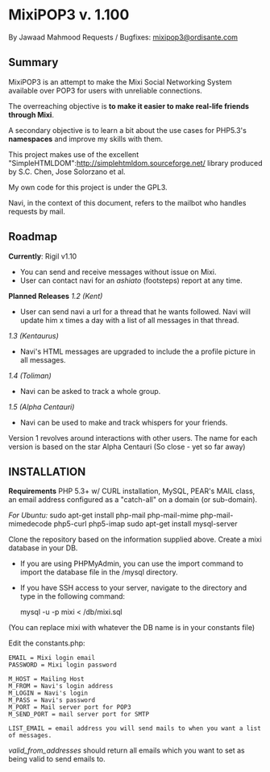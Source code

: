 MixiPOP3 v. 1.100
=================

By Jawaad Mahmood
Requests / Bugfixes: mixipop3@ordisante.com

Summary
-------

MixiPOP3 is an attempt to make the Mixi Social Networking System
available over POP3 for users with unreliable connections.

The overreaching objective is __to make it easier to make real-life friends
through Mixi__.

A secondary objective is to learn a bit about the use cases for PHP5.3's
__namespaces__ and improve my skills with them.

This project makes use of the excellent "SimpleHTMLDOM":http://simplehtmldom.sourceforge.net/
library produced by S.C. Chen, Jose Solorzano et al.

My own code for this project is under the GPL3.

Navi, in the context of this document, refers to the mailbot who handles
requests by mail.


Roadmap
-------

__Currently__: Rigil v1.10
- You can send and receive messages without issue on Mixi.
- User can contact navi for an _ashiato_ (footsteps) report at any time.

__Planned Releases__
*1.2 (Kent)*
- User can send navi a url for a thread that he wants followed.  Navi will
update him x times a day with a list of all messages in that thread.

*1.3 (Kentaurus)*
- Navi's HTML messages are upgraded to include the a profile picture
in all messages.

*1.4 (Toliman)*
- Navi can be asked to track a whole group.

*1.5 (Alpha Centauri)*
- Navi can be used to make and track whispers for your friends.


Version 1 revolves around interactions with other users.  The name for each
version is based on the star Alpha Centauri (So close - yet so far away)


INSTALLATION
------------

__Requirements__
PHP 5.3+ w/ CURL installation, MySQL, PEAR's MAIL class, an email address configured as a "catch-all" on a domain (or sub-domain).

*For Ubuntu:*
    sudo apt-get install php-mail php-mail-mime php-mail-mimedecode php5-curl php5-imap
    sudo apt-get install mysql-server

Clone the repository based on the information supplied above.
Create a mixi database in your DB.
 - If you are using PHPMyAdmin, you can use the import command to import the database file in the /mysql directory.
 - If you have SSH access to your server, navigate to the directory and type in the following command:

	mysql -u <username> -p<password> mixi < <ROOT MIXIPOP3 DIRECTORY>/db/mixi.sql

  (You can replace mixi with whatever the DB name is in your constants file)


Edit the constants.php:

    EMAIL = Mixi login email
    PASSWORD = Mixi login password

    M_HOST = Mailing Host
    M_FROM = Navi's login address
    M_LOGIN = Navi's login
    M_PASS = Navi's password
    M_PORT = Mail server port for POP3
    M_SEND_PORT = mail server port for SMTP
    
    LIST_EMAIL = email address you will send mails to when you want a list of messages.

*valid_from_addresses* should return all emails which you want to set as being valid to send emails to.

